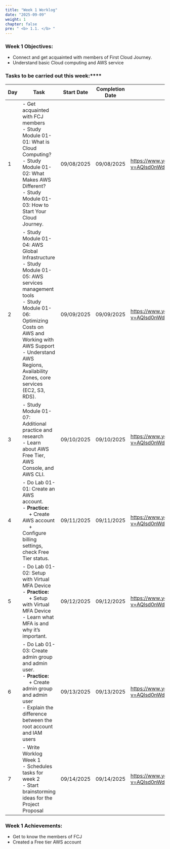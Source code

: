 ```yaml
---
title: "Week 1 Worklog"
date: "2025-09-09"
weight: 1
chapter: false
pre: " <b> 1.1. </b> "
---
```


### Week 1 Objectives:

* Connect and get acquainted with members of First Cloud Journey.
* Understand basic Cloud computing and AWS service

### Tasks to be carried out this week:****
| Day | Task                                                                                                                                                                                                   | Start Date | Completion Date | Reference Material                        |
| --- | ------------------------------------------------------------------------------------------------------------------------------------------------------------------------------------------------------ | ---------- | --------------- | ----------------------------------------- |
| 1   | - Get acquainted with FCJ members <br> - Study Module 01-01: What is Cloud Computing? <br> - Study Module 01-02: What Makes AWS Different? <br>  - Study Module 01-03: How to Start Your Cloud Journey.                                                                                                   | 09/08/2025 | 09/08/2025      | <https://www.youtube.com/watch?v=AQlsd0nWdZk&list=PLahN4TLWtox2a3vElknwzU_urND8hLn1i&index=1/> | 
| 2   | - Study Module 01-04: AWS Global Infrastructure <br> - Study Module 01-05: AWS services management tools <br> - Study Module 01-06: Optimizing Costs on AWS and Working with AWS Support <br> - Understand AWS Regions, Availability Zones, core services (EC2, S3, RDS).                                       | 09/09/2025 | 09/09/2025      | <https://www.youtube.com/watch?v=AQlsd0nWdZk&list=PLahN4TLWtox2a3vElknwzU_urND8hLn1i&index=1/> |
| 3   | - Study Module 01-07: Additional practice and research <br> - Learn about AWS Free Tier, AWS Console, and AWS CLI. <br>| 09/10/2025 | 09/10/2025      | <https://www.youtube.com/watch?v=AQlsd0nWdZk&list=PLahN4TLWtox2a3vElknwzU_urND8hLn1i&index=1/> |
| 4   | - Do Lab 01-01: Create an AWS account. <br> - **Practice:** <br>&emsp; + Create AWS account <br>&emsp; + Configure billing settings, check Free Tier status.                           | 09/11/2025 | 09/11/2025      | <https://www.youtube.com/watch?v=AQlsd0nWdZk&list=PLahN4TLWtox2a3vElknwzU_urND8hLn1i&index=1/> |
| 5   | - Do Lab 01-02: Setup with Virtual MFA Device <br>   - **Practice:** <br>&emsp; + Setup with Virtual MFA Device  <br>          - Learn what MFA is and why it’s important.                                                | 09/12/2025 | 09/12/2025      | <https://www.youtube.com/watch?v=AQlsd0nWdZk&list=PLahN4TLWtox2a3vElknwzU_urND8hLn1i&index=1/> |
| 6   | - Do Lab 01-03: Create admin group and admin user. <br> - **Practice:** <br>&emsp; + Create admin group and admin user <br> - Explain the difference between the root account and IAM users                                                                                    | 09/13/2025 | 09/13/2025      | <https://www.youtube.com/watch?v=AQlsd0nWdZk&list=PLahN4TLWtox2a3vElknwzU_urND8hLn1i&index=1/> |
| 7   | - Write Worklog Week 1 <br> - Schedules tasks for week 2 <br> - Start brainstorming ideas for the Project Proposal                                                               | 09/14/2025 | 09/14/2025      | <https://www.youtube.com/watch?v=AQlsd0nWdZk&list=PLahN4TLWtox2a3vElknwzU_urND8hLn1i&index=1/> |


### Week 1 Achievements:

* Get to know the members of FCJ
* Created a Free tier AWS account

